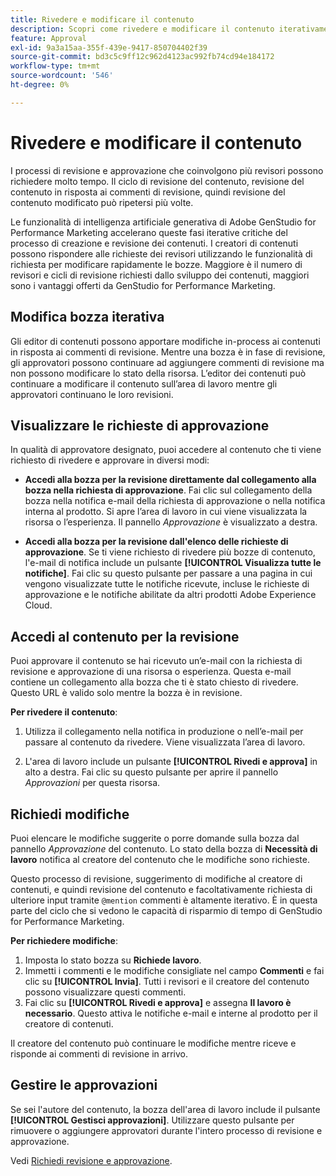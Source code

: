 ```yaml
---
title: Rivedere e modificare il contenuto
description: Scopri come rivedere e modificare il contenuto iterativamente.
feature: Approval
exl-id: 9a3a15aa-355f-439e-9417-850704402f39
source-git-commit: bd3c5c9ff12c962d4123ac992fb74cd94e184172
workflow-type: tm+mt
source-wordcount: '546'
ht-degree: 0%

---
```


# Rivedere e modificare il contenuto

I processi di revisione e approvazione che coinvolgono più revisori possono richiedere molto tempo. Il ciclo di revisione del contenuto, revisione del contenuto in risposta ai commenti di revisione, quindi revisione del contenuto modificato può ripetersi più volte.

Le funzionalità di intelligenza artificiale generativa di Adobe GenStudio for Performance Marketing accelerano queste fasi iterative critiche del processo di creazione e revisione dei contenuti. I creatori di contenuti possono rispondere alle richieste dei revisori utilizzando le funzionalità di richiesta per modificare rapidamente le bozze. Maggiore è il numero di revisori e cicli di revisione richiesti dallo sviluppo dei contenuti, maggiori sono i vantaggi offerti da GenStudio for Performance Marketing.

## Modifica bozza iterativa

Gli editor di contenuti possono apportare modifiche in-process ai contenuti in risposta ai commenti di revisione. Mentre una bozza è in fase di revisione, gli approvatori possono continuare ad aggiungere commenti di revisione ma non possono modificare lo stato della risorsa. L’editor dei contenuti può continuare a modificare il contenuto sull’area di lavoro mentre gli approvatori continuano le loro revisioni.

## Visualizzare le richieste di approvazione

In qualità di approvatore designato, puoi accedere al contenuto che ti viene richiesto di rivedere e approvare in diversi modi:

* **Accedi alla bozza per la revisione direttamente dal collegamento alla bozza nella richiesta di approvazione**. Fai clic sul collegamento della bozza nella notifica e-mail della richiesta di approvazione o nella notifica interna al prodotto.  Si apre l’area di lavoro in cui viene visualizzata la risorsa o l’esperienza. Il pannello _Approvazione_ è visualizzato a destra.

* **Accedi alla bozza per la revisione dall&#39;elenco delle richieste di approvazione**. Se ti viene richiesto di rivedere più bozze di contenuto, l&#39;e-mail di notifica include un pulsante **[!UICONTROL Visualizza tutte le notifiche]**. Fai clic su questo pulsante per passare a una pagina in cui vengono visualizzate tutte le notifiche ricevute, incluse le richieste di approvazione e le notifiche abilitate da altri prodotti Adobe Experience Cloud.

## Accedi al contenuto per la revisione

Puoi approvare il contenuto se hai ricevuto un’e-mail con la richiesta di revisione e approvazione di una risorsa o esperienza. Questa e-mail contiene un collegamento alla bozza che ti è stato chiesto di rivedere. Questo URL è valido solo mentre la bozza è in revisione.

**Per rivedere il contenuto**:

1. Utilizza il collegamento nella notifica in produzione o nell’e-mail per passare al contenuto da rivedere. Viene visualizzata l’area di lavoro.

1. L&#39;area di lavoro include un pulsante **[!UICONTROL Rivedi e approva]** in alto a destra. Fai clic su questo pulsante per aprire il pannello _Approvazioni_ per questa risorsa.

## Richiedi modifiche

Puoi elencare le modifiche suggerite o porre domande sulla bozza dal pannello _Approvazione_ del contenuto. Lo stato della bozza di **Necessità di lavoro** notifica al creatore del contenuto che le modifiche sono richieste.

Questo processo di revisione, suggerimento di modifiche al creatore di contenuti, e quindi revisione del contenuto e facoltativamente richiesta di ulteriore input tramite `@mention` commenti è altamente iterativo. È in questa parte del ciclo che si vedono le capacità di risparmio di tempo di GenStudio for Performance Marketing.

**Per richiedere modifiche**:

1. Imposta lo stato bozza su **Richiede lavoro**.
1. Immetti i commenti e le modifiche consigliate nel campo **Commenti** e fai clic su **[!UICONTROL Invia]**. Tutti i revisori e il creatore del contenuto possono visualizzare questi commenti.
1. Fai clic su **[!UICONTROL Rivedi e approva]** e assegna **Il lavoro è necessario**. Questo attiva le notifiche e-mail e interne al prodotto per il creatore di contenuti.

Il creatore del contenuto può continuare le modifiche mentre riceve e risponde ai commenti di revisione in arrivo.

## Gestire le approvazioni

Se sei l&#39;autore del contenuto, la bozza dell&#39;area di lavoro include il pulsante **[!UICONTROL Gestisci approvazioni]**. Utilizzare questo pulsante per rimuovere o aggiungere approvatori durante l&#39;intero processo di revisione e approvazione.

Vedi [Richiedi revisione e approvazione](./request-review.md).
